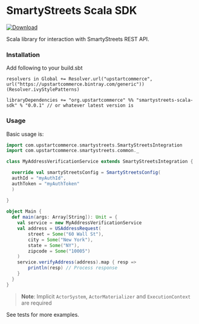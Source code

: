 # SmartyStreets Scala SDK
 [ ![Download](https://api.bintray.com/packages/upstartcommerce/generic/smartystreets-scala-sdk/images/download.svg) ](https://bintray.com/upstartcommerce/generic/smartystreets-scala-sdk/_latestVersion)

Scala library for interaction with SmartyStreets REST API.

### Installation

Add following to your build.sbt
```sbtshell
resolvers in Global += Resolver.url("upstartcommerce", url("https://upstartcommerce.bintray.com/generic"))(Resolver.ivyStylePatterns)

libraryDependencies += "org.upstartcommerce" %% "smartystreets-scala-sdk" % "0.0.1" // or whatever latest version is
```

### Usage

Basic usage is:
```scala
import com.upstartcommerce.smartystreets.SmartyStreetsIntegration
import com.upstartcommerce.smartystreets.common._

class MyAddressVerificationService extends SmartyStreetsIntegration {

  override val smartyStreetsConfig = SmartyStreetsConfig(
  authId = "myAuthId",
  authToken = "myAuthToken"
  )

}
    
object Main {
  def main(args: Array[String]): Unit = {
    val service = new MyAddressVerificationService
    val address = USAddressRequest(
        street = Some("60 Wall St"),
        city = Some("New York"),
        state = Some("NY"),
        zipcode = Some("10005")
    )
    service.verifyAddress(address).map { resp =>
        println(resp) // Process response
    }      
  }  
}
```
>**Note**: Implicit `ActorSystem`, `ActorMaterializer` and `ExecutionContext` are required 

See tests for more examples.
